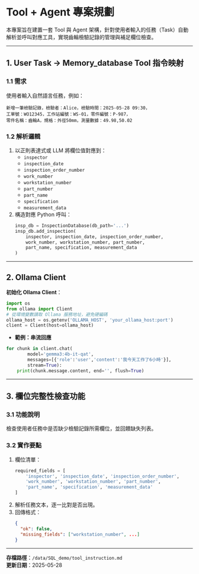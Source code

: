 # Tool + Agent 專案規劃

本專案旨在建置一套 Tool 與 Agent 架構，針對使用者輸入的任務（Task）自動解析並呼叫對應工具，實現齒輪檢驗記錄的管理與補足欄位檢查。

---

## 1. User Task → Memory_database Tool 指令映射

### 1.1 需求
使用者輸入自然語言任務，例如：
```
新增一筆檢驗記錄，檢驗者：Alice，檢驗時間：2025-05-28 09:30，
工單號：WO12345，工作站編號：WS-01，零件編號：P-987，
零件名稱：齒輪A，規格：外徑50mm，測量數據：49.98,50.02
```

### 1.2 解析邏輯
1. 以正則表達式或 LLM 將欄位值對應到：
   - `inspector`
   - `inspection_date`
   - `inspection_order_number`
   - `work_number`
   - `workstation_number`
   - `part_number`
   - `part_name`
   - `specification`
   - `measurement_data`
2. 構造對應 Python 呼叫：
   ```python
   insp_db = InspectionDatabase(db_path='...')
   insp_db.add_inspection(
       inspector, inspection_date, inspection_order_number,
       work_number, workstation_number, part_number,
       part_name, specification, measurement_data
   )
   ```

---

## 2. Ollama Client

**初始化 Ollama Client**：  
```python
import os
from ollama import Client
# 從環境變數讀取 Ollama 服務地址，避免硬編碼
ollama_host = os.getenv('OLLAMA_HOST', 'your_ollama_host:port')
client = Client(host=ollama_host)
```

- **範例：串流回應**  
```python
for chunk in client.chat(
        model='gemma3:4b-it-qat',
        messages=[{'role':'user','content':'我今天工作了6小時'}],
        stream=True):
    print(chunk.message.content, end='', flush=True)
```

---

## 3. 欄位完整性檢查功能

### 3.1 功能說明
檢查使用者任務中是否缺少檢驗記錄所需欄位，並回饋缺失列表。

### 3.2 實作要點
1. 欄位清單：
   ```python
   required_fields = [
       'inspector', 'inspection_date', 'inspection_order_number',
       'work_number', 'workstation_number', 'part_number',
       'part_name', 'specification', 'measurement_data'
   ]
   ```
2. 解析任務文本，逐一比對是否出現。
3. 回傳格式：
   ```json
   {
     "ok": false,
     "missing_fields": ["workstation_number", ...]
   }
   ```

---

**存檔路徑**：`/data/SQL_demo/tool_instruction.md`  
**更新日期**：2025-05-28
